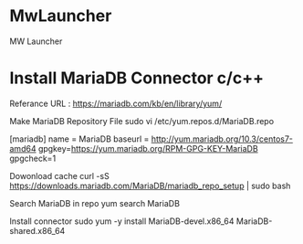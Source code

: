 # MwLauncher
MW Launcher

# Install MariaDB Connector c/c++
Referance URL : https://mariadb.com/kb/en/library/yum/

Make MariaDB Repository File
sudo vi /etc/yum.repos.d/MariaDB.repo

[mariadb]
name = MariaDB
baseurl = http://yum.mariadb.org/10.3/centos7-amd64
gpgkey=https://yum.mariadb.org/RPM-GPG-KEY-MariaDB
gpgcheck=1

Dowonload cache
curl -sS https://downloads.mariadb.com/MariaDB/mariadb_repo_setup | sudo bash

Search MariaDB in repo
yum search MariaDB

Install connector
sudo yum -y install MariaDB-devel.x86_64 MariaDB-shared.x86_64


